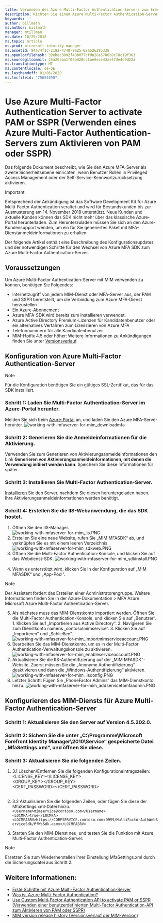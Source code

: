 ```yaml
---
title: Verwenden des Azure Multi-Factor Authentication-Servers zum Ermöglichen von PAM- oder SSPR-Szenarios | Microsoft-Dokumentation
description: Richten Sie einen Azure Multi-Factor Authentication-Server als zweite Sicherheitsebene ein, wenn Benutzer Rollen in Privileged Access Management und der Self-Service-Kennwortzurücksetzung aktivieren.
keywords: ''
author: billmath
ms.author: billmath
manager: mtillman
ms.date: 10/29/2018
ms.topic: article
ms.prod: microsoft-identity-manager
ms.assetid: 94a74f1c-2192-4748-9a25-62a526295338
ms.openlocfilehash: 39ebec3002f488077cfda28a5780b0c78c19f363
ms.sourcegitcommit: 28a20aaa1f08b428cc1ae0eae43ae47de4d9d22a
ms.translationtype: HT
ms.contentlocale: de-DE
ms.lasthandoff: 01/06/2020
ms.locfileid: "75684090"
---
```

# <a name="use-azure-multi-factor-authentication-server-to-activate-pam-or-sspr"></a>Use Azure Multi-Factor Authentication Server to activate PAM or SSPR (Verwenden eines Azure Multi-Factor Authentication-Servers zum Aktivieren von PAM oder SSPR)
Das folgende Dokument beschreibt, wie Sie den Azure MFA-Server als zweite Sicherheitsebene einrichten, wenn Benutzer Rollen in Privileged Access Management oder der Self-Service-Kennwortzurücksetzung aktivieren.

> [!IMPORTANT]
> Entsprechend der Ankündigung ist das Software Development Kit für Azure Multi-Factor Authentication veraltet und wird für Bestandskunden bis zur Ausmusterung am 14. November 2018 unterstützt. Neue Kunden und aktuelle Kunden können das SDK nicht mehr über das klassische Azure-Portal herunterladen. Zum Herunterzuladen müssen Sie sich an den Azure-Kundensupport wenden, um ein für Sie generiertes Paket mit MFA-Dienstanmeldeinformationen zu erhalten.

Der folgende Artikel enthält eine Beschreibung des Konfigurationsupdates und der notwendigen Schritte für den Wechsel von Azure MFA SDK zum Azure Multi-Factor Authentication-Server.

## <a name="prerequisites"></a>Voraussetzungen

Um Azure Multi-Factor Authentication-Server mit MIM verwenden zu können, benötigen Sie Folgendes:

- Internetzugriff von jedem MIM-Dienst oder MFA-Server aus, der PAM und SSPR bereitstellt, um die Verbindung zum Azure MFA-Dienst herzustellen
- Ein Azure-Abonnement
- Azure MFA-SDK wird bereits zum Installieren verwendet.
- Azure Active Directory Premium-Lizenzen für Kandidatenbenutzer oder ein alternatives Verfahren zum Lizenzieren von Azure MFA
- Telefonnummern für alle Kandidatenbenutzer
- MIM-Hotfix 4.5 oder höher: Weitere Informationen zu Ankündigungen finden Sie unter [Versionsverlauf](./reference/version-history.md).

## <a name="azure-multi-factor-authentication-server-configuration"></a>Konfiguration von Azure Multi-Factor Authentication-Server 
> [!NOTE] 
> Für die Konfiguration benötigen Sie ein gültiges SSL-Zertifikat, das für das SDK installiert. 

### <a name="step-1-download-azure-multi-factor-authentication-server-from-the-azure-portal"></a>Schritt 1: Laden Sie Multi-Factor Authentication-Server im Azure-Portal herunter. 
Melden Sie sich beim [Azure-Portal](https://portal.azure.com/) an, und laden Sie den Azure MFA-Server herunter.
![working-with-mfaserver-for-mim_downloadmfa](media/working-with-mfaserver-for-mim/working-with-mfaserver-for-mim_downloadmfa.PNG)

### <a name="step-2-generate-activation-credentials"></a>Schritt 2: Generieren Sie die Anmeldeinformationen für die Aktivierung.
Verwenden Sie zum Generieren von Aktivierungsanmeldeinformationen den Link **Generieren von Aktivierungsanmeldeinformationen, mit denen die Verwendung initiiert werden kann**. Speichern Sie diese Informationen für später.

### <a name="step-3-install-the-azure-multi-factor-authentication-server"></a>Schritt 3: Installieren Sie Multi-Factor Authentication-Server.
[Installieren](https://docs.microsoft.com/azure/active-directory/authentication/howto-mfaserver-deploy#install-and-configure-the-mfa-server) Sie den Server, nachdem Sie diesen heruntergeladen haben.  Ihre Aktivierungsanmeldeinformationen werden benötigt. 

### <a name="step-4-create-your-iis-web-application-that-will-host-the-sdk"></a>Schritt 4: Erstellen Sie die IIS-Webanwendung, die das SDK hostet.
1. Öffnen Sie den IIS-Manager. ![working-with-mfaserver-for-mim_iis.PNG](media/working-with-mfaserver-for-mim/working-with-mfaserver-for-mim_iis.PNG)
2.  Erstellen Sie eine neue Website, rufen Sie „MIM MFASDK“ ab, und verknüpfen Sie es mit einem leeren Verzeichnis. ![working-with-mfaserver-for-mim_sdkweb.PNG](media/working-with-mfaserver-for-mim/working-with-mfaserver-for-mim_sdkweb.PNG)
3. Öffnen Sie die Multi-Factor Authentication-Konsole, und klicken Sie auf das Webdienst-SDK. ![working-with-mfaserver-for-mim_sdkinstall.PNG](media/working-with-mfaserver-for-mim/working-with-mfaserver-for-mim_sdkinstall.PNG).
4. Wenn es unterstützt wird, klicken Sie in der Konfiguration auf „MIM MFASDK“ und „App-Pool“.

> [!NOTE] 
> Der Assistent fordert das Erstellen einer Administratorengruppe. Weitere Informationen finden Sie in der Azure-Dokumentation > MFA Azure Microsoft Azure Multi-Factor Authentication-Server.

5. Als nächstes muss das MIM-Dienstkonto importiert werden. Öffnen Sie die Multi-Factor Authentication-Konsole, und klicken Sie auf „Benutzer“. 1\. Klicken Sie auf „Importieren aus Active Directory“. 2\. Navigieren Sie zum Dienstkonto namens „contoso\mimservice“. 3\. Klicken Sie auf „Importieren“ und „Schließen“. ![working-with-mfaserver-for-mim_importmimserviceaccount.PNG](media/working-with-mfaserver-for-mim/working-with-mfaserver-for-mim_importmimserviceaccount.PNG) 
6. Bearbeiten Sie das MIM-Dienstkonto, um es in der Multi-Factor Authentication-Verwaltungskonsole zu aktivieren. ![working-with-mfaserver-for-mim_enableserviceaccount.PNG](media/working-with-mfaserver-for-mim/working-with-mfaserver-for-mim_enableserviceaccount.PNG)
7. Aktualisieren Sie die IIS-Authentifizierung auf der „MIM MFASDK“-Website. Zuerst müssen Sie die „Anonyme Authentifizierung“ deaktivieren und dann die „Windows-Authentifizierung“ aktivieren. ![working-with-mfaserver-for-mim_iisconfig.PNG](media/working-with-mfaserver-for-mim/working-with-mfaserver-for-mim_iisconfig.PNG)
8. Letzter Schritt: Fügen Sie „PhoneFactor Admins“ das MIM-Dienstkonto hinzu. ![working-with-mfaserver-for-mim_addservicetomfaadmin.PNG](media/working-with-mfaserver-for-mim/working-with-mfaserver-for-mim_addservicetomfaadmin.PNG)

## <a name="configuring-the-mim-service-for-azure-multi-factor-authentication-server"></a>Konfigurieren des MIM-Diensts für Azure Multi-Factor Authentication-Server 

### <a name="step-1-patch-server-to-452020"></a>Schritt 1: Aktualisieren Sie den Server auf Version 4.5.202.0.
 
### <a name="step-2-backup-and-open-the-mfasettingsxml-located-in-the-cprogram-filesmicrosoft-forefront-identity-manager2010service"></a>Schritt 2: Sichern Sie die unter „C:\Programme\Microsoft Forefront Identity Manager\2010\Service“ gespeicherte Datei „MfaSettings.xml“, und öffnen Sie diese.

### <a name="step-3-update-the-following-lines"></a>Schritt 3: Aktualisieren Sie die folgenden Zeilen.
1. 3\.1 Löschen/Entfernen Sie die folgenden Konfigurationeintragszeilen: <br>
<LICENSE_KEY></LICENSE_KEY><br>
<GROUP_KEY></GROUP_KEY><br>
<CERT_PASSWORD></CERT_PASSWORD><br>
<CertFilePath></CertFilePath><br>

2. 3\.2 Aktualisieren Sie die folgenden Zeilen, oder fügen Sie diese der MfaSettings.xml-Datei hinzu. <br>
`<Username>mimservice@contoso.com</Username>` <br>
`<LOCMFA>true</LOCMFA>`<br>
`<LOCMFASRV>https://CORPSERVICE.contoso.com:9999/MultiFactorAuthWebServiceSdk/PfWsSdk.asmx</LOCMFASRV>`

3. Starten Sie den MIM-Dienst neu, und testen Sie die Funktion mit Azure Multi-Factor Authentication-Server.

> [!NOTE] 
> Ersetzen Sie zum Wiederherstellen Ihrer Einstellung MfaSettings.xml durch die Sicherungsdatei aus Schritt 2.


## <a name="see-also"></a>Weitere Informationen:

-    [Erste Schritte mit Azure Multi-Factor Authentication-Server](https://docs.microsoft.com/azure/active-directory/authentication/howto-mfaserver-deploy)
- [Was ist Azure Multi-Factor Authentication?](https://docs.microsoft.com/azure/multi-factor-authentication/multi-factor-authentication)
- [Use Custom Multi-Factor Authentication API to activate PAM or SSPR (Verwenden einer benutzerdefinierten Multi-Factor Authentication-API zum Aktivieren von PAM oder SSPR)](Working-with-custommfaserver-for-mim.md)
- [MIM version release history (Versionsverlauf der MIM-Version)](./reference/version-history.md)
